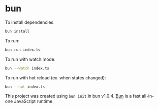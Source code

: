 # bun

To install dependencies:

```bash
bun install
```

To run:

```bash
bun run index.ts
```

To run with watch mode:

```bash
bun --watch index.ts
```

To run with hot reload (ex. when states changed):

```bash
bun --hot index.ts
```
This project was created using `bun init` in bun v1.0.4. [Bun](https://bun.sh) is a fast all-in-one JavaScript runtime.
